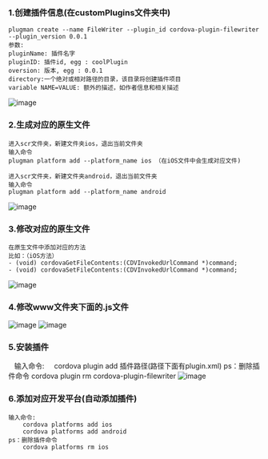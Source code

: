 ### 1.创建插件信息(在customPlugins文件夹中)
    plugman create --name FileWriter --plugin_id cordova-plugin-filewriter --plugin_version 0.0.1
    参数:
    pluginName: 插件名字
    pluginID: 插件id, egg : coolPlugin
    oversion: 版本, egg : 0.0.1
    directory:一个绝对或相对路径的目录，该目录将创建插件项目
    variable NAME=VALUE: 额外的描述，如作者信息和相关描述
    
![image](https://github.com/jinzekid/cordova-native-hybirdDev/blob/master/src/imgs/cordova%E8%87%AA%E5%AE%9A%E4%B9%89%E6%8F%92%E4%BB%B6/1.png)

### 2.生成对应的原生文件
    进入scr文件夹，新建文件夹ios，退出当前文件夹
    输入命令
    plugman platform add --platform_name ios （在iOS文件中会生成对应文件)
    
    进入scr文件夹，新建文件夹android，退出当前文件夹
    输入命令
    plugman platform add --platform_name android
![image](https://github.com/jinzekid/cordova-native-hybirdDev/blob/master/src/imgs/cordova%E8%87%AA%E5%AE%9A%E4%B9%89%E6%8F%92%E4%BB%B6/2.png)

### 3.修改对应的原生文件
    在原生文件中添加对应的方法
    比如：（iOS方法）
    - (void) cordovaGetFileContents:(CDVInvokedUrlCommand *)command;
    - (void) cordovaSetFileContents:(CDVInvokedUrlCommand *)command;
![image](https://github.com/jinzekid/cordova-native-hybirdDev/blob/master/src/imgs/cordova%E8%87%AA%E5%AE%9A%E4%B9%89%E6%8F%92%E4%BB%B6/3.png)

### 4.修改www文件夹下面的.js文件
![image](https://github.com/jinzekid/cordova-native-hybirdDev/blob/master/src/imgs/cordova%E8%87%AA%E5%AE%9A%E4%B9%89%E6%8F%92%E4%BB%B6/4.png)
![image](https://github.com/jinzekid/cordova-native-hybirdDev/blob/master/src/imgs/cordova%E8%87%AA%E5%AE%9A%E4%B9%89%E6%8F%92%E4%BB%B6/5.png)

### 5.安装插件
    输入命令:
        cordova plugin add 插件路径(路径下面有plugin.xml)
    ps：删除插件命令
        cordova plugin rm cordova-plugin-filewriter
![image](https://github.com/jinzekid/cordova-native-hybirdDev/blob/master/src/imgs/cordova%E8%87%AA%E5%AE%9A%E4%B9%89%E6%8F%92%E4%BB%B6/6.png)

### 6.添加对应开发平台(自动添加插件)
    输入命令:
        cordova platforms add ios
        cordova platforms add android
    ps：删除插件命令
        cordova platforms rm ios
    
    
